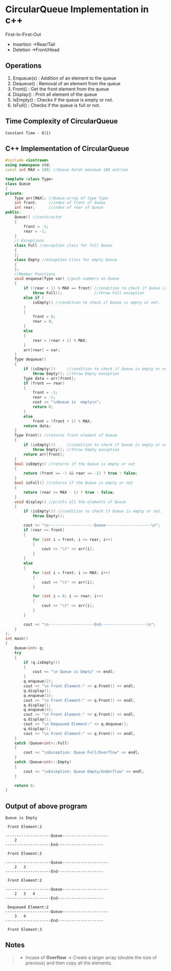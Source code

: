 # CircularQueue Implementation in c++

First-In-First-Out

- Insertion ->Rear/Tail
- Deletion ->Front/Head

## Operations

1. Enqueue(x) : Addition of an element to the queue
2. Dequeue() : Removal of an element from the queue
3. Front() : Get the front element from the queue
4. Display() : Print all element of the queue
5. IsEmpty() : Checks if the queue is empty or not.
6. IsFull() : Checks if the queue is full or not.

## Time Complexity of CircularQueue

> <p>

    Constant Time - O(1)

</p>

## C++ Implementation of CircularQueue

```c++
#include <iostream>
using namespace std;
const int MAX = 100; //Queue holds maximum 100 entries

template <class Type>
class Queue
{
private:
    Type arr[MAX]; //Queue:array of type Type
    int front;     //index of front of Queue
    int rear;      //index of rear of Queue
public:
    Queue() //constructor
    {
        front = -1;
        rear = -1;
    }
    // Exceptions
    class Full //exception class for full Queue
    {
    };
    class Empty //exception class for empty Queue
    {
    };
    //Member Functions
    void enqueue(Type var) //push numbers on Queue
    {
        if ((rear + 1) % MAX == front) //condition to check if Queue is full or not.
            throw Full();              //throw Full exception
        else if (
            isEmpty() //condition to check if Queue is empty or not.
        )
        {
            front = 0;
            rear = 0;
        }
        else
        {
            rear = (rear + 1) % MAX;
        }
        arr[rear] = var;
    }
    Type dequeue()
    {
        if (isEmpty())     //condition to check if Queue is empty or not.
            throw Empty(); //throw Empty exception
        Type data = arr[front];
        if (front == rear)
        {
            front = -1;
            rear = -1;
            cout << "\nQueue is  empty\n";
            return 0;
        }
        else
            front = (front + 1) % MAX;
        return data;
    }
    Type Front() //returns front element of Queue
    {
        if (isEmpty())     //condition to check if Queue is empty or not.
            throw Empty(); //throw Empty exception
        return arr[front];
    }
    bool isEmpty() //returns if the Queue is empty or not
    {
        return (front == -1 && rear == -1) ? true : false;
    }
    bool isFull() //returns if the Queue is empty or not
    {
        return (rear >= MAX - 1) ? true : false;
    }
    void display() //prints all the elements of Queue
    {
        if (isEmpty()) //condition to check if Queue is empty or not.
            throw Empty();

        cout << "\n--------------------Queue--------------------\n";
        if (rear >= front)
        {
            for (int i = front; i <= rear; i++)
            {
                cout << "\t" << arr[i];
            }
        }
        else
        {
            for (int i = front; i <= MAX; i++)
            {
                cout << "\t" << arr[i];
            }

            for (int i = 0; i <= rear; i++)
            {
                cout << "\t" << arr[i];
            }
        }

        cout << "\n--------------------End--------------------\n";
    }
};
int main()
{
    Queue<int> q;
    try
    {
        if (q.isEmpty())
        {
            cout << "\n Queue is Empty" << endl;
        }
        q.enqueue(2);
        cout << "\n Front Element:" << q.Front() << endl;
        q.display();
        q.enqueue(3);
        cout << "\n Front Element:" << q.Front() << endl;
        q.display();
        q.enqueue(4);
        cout << "\n Front Element:" << q.Front() << endl;
        q.display();
        cout << "\n Dequeued Element:" << q.dequeue();
        q.display();
        cout << "\n Front Element:" << q.Front() << endl;
    }
    catch (Queue<int>::Full)
    {
        cout << "\nException: Queue Full/Overflow" << endl;
    }
    catch (Queue<int>::Empty)
    {
        cout << "\nException: Queue Empty/Underflow" << endl;
    }

    return 0;
}


```

## Output of above program

```
Queue is Empty

 Front Element:2

--------------------Queue--------------------
	2
--------------------End--------------------

 Front Element:2

--------------------Queue--------------------
	2	3
--------------------End--------------------

 Front Element:2

--------------------Queue--------------------
	2	3	4
--------------------End--------------------

 Dequeued Element:2
--------------------Queue--------------------
	3	4
--------------------End--------------------

 Front Element:3
```

## Notes

> <p>

> - Incase of **Overflow** -> Create a larger array (double the size of previous) and then copy all the elements.

</p>
